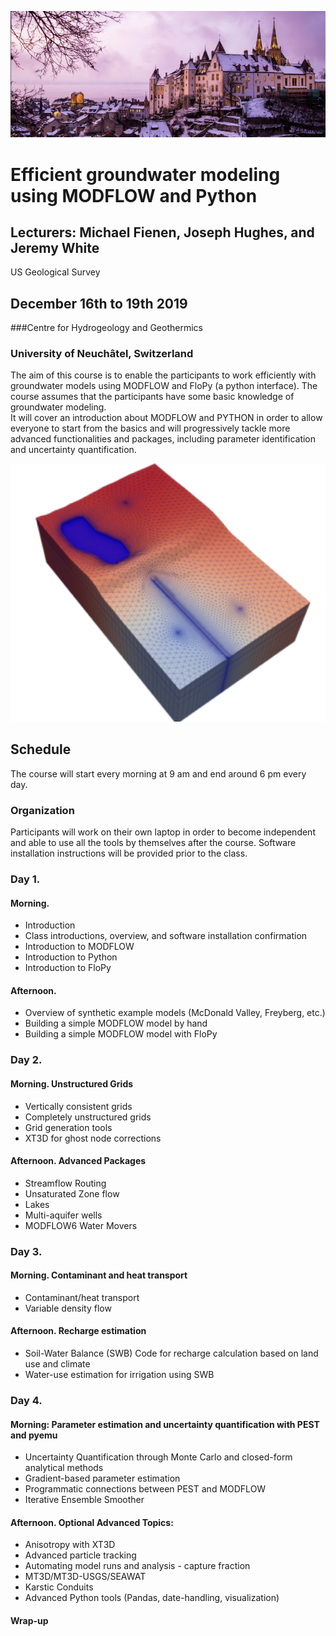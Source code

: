 ![alt](images/town.png) 

# Efficient groundwater modeling using MODFLOW and Python

## Lecturers: Michael Fienen, Joseph Hughes, and Jeremy White
US Geological Survey

## December 16th to 19th  2019
###Centre for Hydrogeology and Geothermics
### University of Neuchâtel, Switzerland

The aim of this course is to enable the participants to work efficiently with groundwater models using MODFLOW and FloPy (a python interface).
The course assumes that the participants have some basic knowledge of groundwater modeling.  
It will cover an introduction about MODFLOW and PYTHON in order to allow everyone to start from the basics and will progressively tackle more advanced functionalities and packages, including parameter identification and uncertainty quantification.

![alt](images/grid.png)
## Schedule
The course will start every morning at 9 am and end around 6 pm every day.
### Organization
Participants will work on their own laptop in order to become independent and able to use all the tools by themselves after the course. Software installation instructions will be provided prior to the class.

### Day 1. 

#### Morning.

* Introduction 
* Class introductions, overview, and software installation confirmation 
* Introduction to MODFLOW
* Introduction to Python
* Introduction to FloPy
 
#### Afternoon.
* Overview of synthetic example models (McDonald Valley, Freyberg, etc.)
* Building a simple MODFLOW model by hand
* Building a simple MODFLOW model with FloPy
 
### Day 2.
#### Morning.  Unstructured Grids
* Vertically consistent grids
* Completely unstructured grids
* Grid generation tools
* XT3D for ghost node corrections

#### Afternoon. Advanced Packages
* Streamflow Routing
* Unsaturated Zone flow
* Lakes
* Multi-aquifer wells
* MODFLOW6 Water Movers

### Day 3.
#### Morning. Contaminant and heat transport
* Contaminant/heat transport
* Variable density flow

#### Afternoon. Recharge estimation
* Soil-Water Balance (SWB) Code for recharge calculation based on land use and climate
* Water-use estimation for irrigation using SWB 

### Day 4.
#### Morning: Parameter estimation and uncertainty quantification with PEST and pyemu
* Uncertainty Quantification through Monte Carlo and closed-form analytical methods
* Gradient-based parameter estimation
* Programmatic connections between PEST and MODFLOW
* Iterative Ensemble Smoother
 
#### Afternoon. Optional Advanced Topics:
* Anisotropy with XT3D
* Advanced particle tracking
* Automating model runs and analysis - capture fraction
* MT3D/MT3D-USGS/SEAWAT
* Karstic Conduits
* Advanced Python tools (Pandas, date-handling, visualization)

#### Wrap-up
